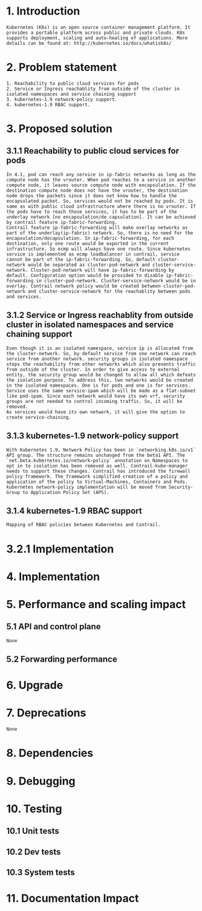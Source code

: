 # 1. Introduction
    Kubernetes (K8s) is an open source container management platform. It provides a portable platform across public and private clouds. K8s supports deployment, scaling and auto-healing of applications. More details can be found at: http://kubernetes.io/docs/whatisk8s/

# 2. Problem statement
    1. Reachability to public cloud services for pods
    2. Service or Ingress reachablity from outside of the cluster in isolated namespaces and service chaining support
    3. kubernetes-1.9 network-policy support.
    4. kubernetes-1.9 RBAC support.

# 3. Proposed solution
## 3.1.1 Reachability to public cloud services for pods
    In 4.1, pod can reach any service in ip-fabric networks as long as the compute node has the vrouter. When pod reaches to a service in another compute node, it leaves source compute node with encapsulation. If the destination compute node does not have the vrouter, the destination node drops the packets since it does not know how to handle the encapsulated packet. So, services would not be reached by pods. It is same as with public cloud infrastructure where there is no vrouter. If the pods have to reach those services, it has to be part of the underlay network [no encapsulation/de capsulation]. It can be achieved by contrail feature ip-fabric-forwarding.
    Contrail feature ip-fabric-forwarding will make overlay networks as part of the underlay(ip-fabric) network. So, there is no need for the encapsulation/decapsulation. In ip-fabric-forwarding, for each destination, only one route would be exported in the current infrastructure. So ecmp will always have one route. Since kubernetes service is implemented as ecmp loadbalancer in contrail, service cannot be part of the ip-fabric-forwarding. So, default cluster-network would be separated as cluster-pod-network and cluster-service-network. Cluster-pod-network will have ip-fabric-forwarding by default. Configuration option would be provided to disable ip-fabric-forwarding in cluster-pod-network. Cluster-service-network would be in overlay. Contrail network policy would be created between cluster-pod-network and cluster-service-network for the reachablity between pods and services.

## 3.1.2 Service or Ingress reachablity from outside cluster in isolated namespaces and service chaining support
    Even though it is an isolated namespace, service ip is allocated from the cluster-network. So, by default service from one network can reach service from another network. security groups in isolated namespace stops the reachability from other networks which also prevents traffic from outside of the cluster. In order to give access to external entity, the security group would be changed to allow all which defeats the isolation purpose. To address this, two networks would be created in the isolated namespaces. One is for pods and one is for services. Service uses the same service-ipam which will be made as a flat-subnet like pod-ipam. Since each network would have its own vrf, security groups are not needed to control incoming traffic. So, it will be removed.
    As services would have its own network, it will give the option to create service-chaining.

## 3.1.3 kubernetes-1.9 network-policy support
    With Kubernetes 1.9, Network Policy has been in `networking.k8s.io/v1` API group. The structure remains unchanged from the beta1 API. The `net.beta.kubernetes.io/network-policy` annotation on Namespaces to opt in to isolation has been removed as well. Contrail-kube-manager needs to support these changes. Contrail has introduced the firewall policy framework. The framework simplified creation of a policy and application of the policy to Virtual-Machines, Containers and Pods. kubernetes network-policy implementation will be moved from Security-Group to Application Policy Set (APS).

## 3.1.4 kubernetes-1.9 RBAC support
    Mapping of RBAC policies between Kubernetes and Contrail.

# 3.2.1 Implementation

# 4. Implementation

# 5. Performance and scaling impact

## 5.1 API and control plane
    None

## 5.2 Forwarding performance

# 6. Upgrade

# 7. Deprecations
    None

# 8. Dependencies

# 9. Debugging

# 10. Testing
## 10.1 Unit tests
## 10.2 Dev tests
## 10.3 System tests

# 11. Documentation Impact
